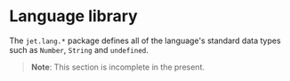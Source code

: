 # Language library

The `jet.lang.*` package defines all of the language's standard data types such as `Number`, `String` and `undefined`.

> **Note**: This section is incomplete in the present.